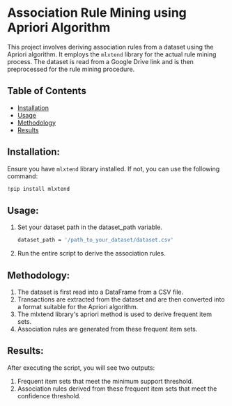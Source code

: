 # Association Rule Mining using Apriori Algorithm

This project involves deriving association rules from a dataset using the Apriori algorithm. It employs the `mlxtend` library for the actual rule mining process. The dataset is read from a Google Drive link and is then preprocessed for the rule mining procedure.

## Table of Contents

- [Installation](#installation)
- [Usage](#usage)
- [Methodology](#methodology)
- [Results](#results)

## Installation:

Ensure you have `mlxtend` library installed. If not, you can use the following command:

   ```bash
   !pip install mlxtend
   ```

## Usage:

1. Set your dataset path in the dataset_path variable.

   ```bash
   dataset_path = '/path_to_your_dataset/dataset.csv'
   ```
2. Run the entire script to derive the association rules.

## Methodology:

1. The dataset is first read into a DataFrame from a CSV file.
2. Transactions are extracted from the dataset and are then converted into a format suitable for the Apriori algorithm.
3. The mlxtend library's apriori method is used to derive frequent item sets.
4. Association rules are generated from these frequent item sets.

## Results:

After executing the script, you will see two outputs:
1. Frequent item sets that meet the minimum support threshold.
2. Association rules derived from these frequent item sets that meet the confidence threshold.

 
